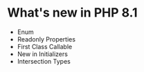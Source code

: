 # What's new in PHP 8.1
- Enum
- Readonly Properties
- First Class Callable
- New in Initializers
- Intersection Types